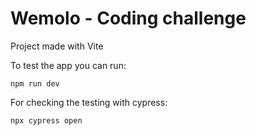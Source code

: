 # Wemolo - Coding challenge

Project made with Vite

To test the app you can run:
```
npm run dev
```

For checking the testing with cypress:
```
npx cypress open
```
